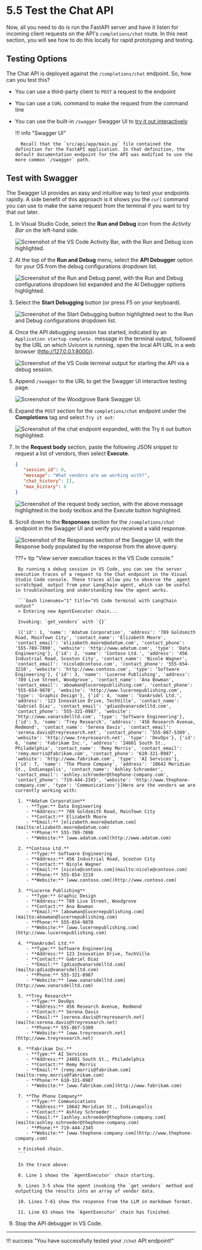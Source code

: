 # 5.5 Test the Chat API

Now, all you need to do is run the FastAPI server and have it listen for incoming client requests on the API's `completions/chat` route. In this next section, you will see how to do this locally for rapid prototyping and testing.

## Testing Options

The Chat API is deployed against the `/completions/chat` endpoint. So, how can you test this?

- You can use a third-party client to `POST` a request to the endpoint
- You can use a `CURL` command to make the request from the command line
- You can use the built-in `/swagger` Swagger UI to [try it out interactively](https://fastapi.tiangolo.com/#interactive-api-docs)

    !!! info "Swagger UI"

        Recall that the `src/api/app/main.py` file contained the definition for the FastAPI application. In that definition, the default documentation endpoint for the API was modified to use the more common `/swagger` path.

## Test with Swagger

The Swagger UI provides an easy and intuitive way to test your endpoints rapidly. A side benefit of this approach is it shows you the _`curl`_ command you can use to make the same request from the terminal if you want to try that out later.

1. In Visual Studio Code, select the **Run and Debug** icon from the _Activity Bar_ on the left-hand side.

    ![Screenshot of the VS Code Activity Bar, with the Run and Debug icon highlighted.](../img/vs-code-activity-bar-debug.png)

2. At the top of the **Run and Debug** menu, select the **API Debugger** option for your OS from the debug configurations dropdown list.

    ![Screenshot of the Run and Debug panel, with the Run and Debug configurations dropdown list expanded and the AI Debugger options highlighted.](../img/vs-code-run-and-debug-selection.png)

3. Select the **Start Debugging** button (or press F5 on your keyboard).

    ![Screenshot of the Start Debugging button highlighted next to the Run and Debug configurations dropdown list.](../img/vs-code-start-debugging.png)

4. Once the API debugging session has started, indicated by an `Application startup complete.` message in the terminal output, followed by the URL on which Uvicorn is running, open the local API URL in a web browser (<http://127.0.0.1:8000/>).

    ![Screenshot of the VS Code terminal output for starting the API via a debug session.](../img/vs-code-python-debugger-terminal.png)

5. Append `/swagger` to the URL to get the Swagger UI interactive testing page.

    ![Screenshot of the Woodgrove Bank Swagger UI.](../img/woodgrove-api-swagger-ui.png)

6. Expand the `POST` section for the `completions/chat` endpoint under the **Completions** tag and select `Try it out`:

    ![Screenshot of the chat endpoint expanded, with the Try it out button highlighted.](../img/woodgrove-api-chat-try-it-out.png)

7. In the **Request body** section, paste the following JSON snippet to request a list of vendors, then select **Execute**.

     ```json
    {
        "session_id": 0,
        "message": "What vendors are we working with?",
        "chat_history": [],
        "max_history": 6
    }
     ```

    ![Screenshot of the request body section, with the above message highlighted in the body textbox and the Execute button highlighted.](../img/woodgrove-api-chat-try-it-out-execute.png)

8. Scroll down to the **Responses** section for the `/completions/chat` endpoint in the Swagger UI and verify you received a valid response.

    ![Screenshot of the Responses section of the Swagger UI, with the Response body populated by the response from the above query.](../img/woodgrove-api-chat-response.png)

    ???+ tip "View server execution traces in the VS Code console."

        By running a debug session in VS Code, you can see the server execution traces of a request to the Chat endpoint in the Visual Studio Code console. These traces allow you to observe the _agent scratchpad_ output from your LangChain agent, which can be useful in troubleshooting and understanding how the agent works.

        ```bash linenums="1" title="VS Code terminal with LangChain output"
        > Entering new AgentExecutor chain...

        Invoking: `get_vendors` with `{}`

        [{'id': 1, 'name': 'Adatum Corporation', 'address': '789 Goldsmith Road, MainTown City', 'contact_name': 'Elizabeth Moore', 'contact_email': 'elizabeth.moore@adatum.com', 'contact_phone': '555-789-7890', 'website': 'http://www.adatum.com', 'type': 'Data Engineering'}, {'id': 2, 'name': 'Contoso Ltd.', 'address': '456 Industrial Road, Scooton City', 'contact_name': 'Nicole Wagner', 'contact_email': 'nicole@contoso.com', 'contact_phone': '555-654-3210', 'website': 'http://www.contoso.com', 'type': 'Software Engineering'}, {'id': 3, 'name': 'Lucerne Publishing', 'address': '789 Live Street, Woodgrove', 'contact_name': 'Ana Bowman', 'contact_email': 'abowman@lucernepublishing.com', 'contact_phone': '555-654-9870', 'website': 'http://www.lucernepublishing.com', 'type': 'Graphic Design'}, {'id': 4, 'name': 'VanArsdel Ltd.', 'address': '123 Innovation Drive, TechVille', 'contact_name': 'Gabriel Diaz', 'contact_email': 'gdiaz@vanarsdelltd.com', 'contact_phone': '555-321-0987', 'website': 'http://www.vanarsdelltd.com', 'type': 'Software Engineering'}, {'id': 5, 'name': 'Trey Research', 'address': '456 Research Avenue, Redmond', 'contact_name': 'Serena Davis', 'contact_email': 'serena.davis@treyresearch.net', 'contact_phone': '555-867-5309', 'website': 'http://www.treyresearch.net', 'type': 'DevOps'}, {'id': 6, 'name': 'Fabrikam Inc.', 'address': '24601 South St., Philadelphia', 'contact_name': 'Remy Morris', 'contact_email': 'remy.morris@fabrikam.com', 'contact_phone': '610-321-0987', 'website': 'http://www.fabrikam.com', 'type': 'AI Services'}, {'id': 7, 'name': 'The Phone Company', 'address': '10642 Meridian St., Indianapolis', 'contact_name': 'Ashley Schroeder', 'contact_email': 'ashley.schroeder@thephone-company.com', 'contact_phone': '719-444-2345', 'website': 'http://www.thephone-company.com', 'type': 'Communications'}]Here are the vendors we are currently working with:
        
        1. **Adatum Corporation**
           - **Type:** Data Engineering
           - **Address:** 789 Goldsmith Road, MainTown City
           - **Contact:** Elizabeth Moore
           - **Email:** [elizabeth.moore@adatum.com](mailto:elizabeth.moore@adatum.com)
           - **Phone:** 555-789-7890
           - **Website:** [www.adatum.com](http://www.adatum.com)
        
        2. **Contoso Ltd.**
           - **Type:** Software Engineering
           - **Address:** 456 Industrial Road, Scooton City
           - **Contact:** Nicole Wagner
           - **Email:** [nicole@contoso.com](mailto:nicole@contoso.com)
           - **Phone:** 555-654-3210
           - **Website:** [www.contoso.com](http://www.contoso.com)
        
        3. **Lucerne Publishing**
           - **Type:** Graphic Design
           - **Address:** 789 Live Street, Woodgrove
           - **Contact:** Ana Bowman
           - **Email:** [abowman@lucernepublishing.com](mailto:abowman@lucernepublishing.com)
           - **Phone:** 555-654-9870
           - **Website:** [www.lucernepublishing.com](http://www.lucernepublishing.com)
        
        4. **VanArsdel Ltd.**
           - **Type:** Software Engineering
           - **Address:** 123 Innovation Drive, TechVille
           - **Contact:** Gabriel Diaz
           - **Email:** [gdiaz@vanarsdelltd.com](mailto:gdiaz@vanarsdelltd.com)
           - **Phone:** 555-321-0987
           - **Website:** [www.vanarsdelltd.com](http://www.vanarsdelltd.com)
        
        5. **Trey Research**
           - **Type:** DevOps
           - **Address:** 456 Research Avenue, Redmond
           - **Contact:** Serena Davis
           - **Email:** [serena.davis@treyresearch.net](mailto:serena.davis@treyresearch.net)
           - **Phone:** 555-867-5309
           - **Website:** [www.treyresearch.net](http://www.treyresearch.net)
        
        6. **Fabrikam Inc.**
           - **Type:** AI Services
           - **Address:** 24601 South St., Philadelphia
           - **Contact:** Remy Morris
           - **Email:** [remy.morris@fabrikam.com](mailto:remy.morris@fabrikam.com)
           - **Phone:** 610-321-0987
           - **Website:** [www.fabrikam.com](http://www.fabrikam.com)
        
        7. **The Phone Company**
           - **Type:** Communications
           - **Address:** 10642 Meridian St., Indianapolis
           - **Contact:** Ashley Schroeder
           - **Email:** [ashley.schroeder@thephone-company.com](mailto:ashley.schroeder@thephone-company.com)
           - **Phone:** 719-444-2345
           - **Website:** [www.thephone-company.com](http://www.thephone-company.com)
        
        > Finished chain.
        ```

        In the trace above:

        8. Line 1 shows the `AgentExecutor` chain starting.

        9. Lines 3-5 show the agent invoking the `get_vendors` method and outputting the results into an array of vendor data.

        10. Lines 7-61 show the response from the LLM in markdown format.

        11. Line 63 shows the `AgentExecutor` chain has finished.

9. Stop the API debugger in VS Code.

---

!!! success "You have successfully tested your `/chat` API endpoint!"
